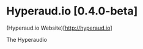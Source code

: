 Hyperaud.io [0.4.0-beta]
========================

(Hyperaud.io Website)[http://hyperaud.io]

The Hyperaudio

